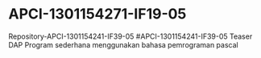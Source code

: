 # APCI-1301154271-IF19-05
Repository-APCI-1301154241-IF39-05
            #APCI-1301154241-IF39-05
            Teaser DAP
            Program sederhana menggunakan bahasa pemrograman pascal

